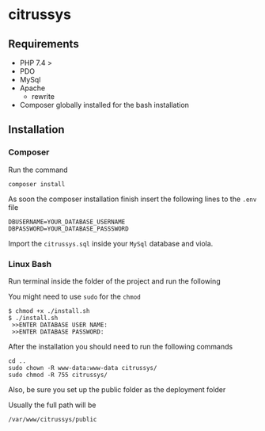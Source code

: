 # citrussys

## Requirements

- PHP 7.4 >
- PDO
- MySql
- Apache
  - rewrite
- Composer globally installed for the bash installation

## Installation

### Composer
Run the command
```shell
composer install
```
As soon the composer installation finish insert the following lines to the `.env` file 

```shell
DBUSERNAME=YOUR_DATABASE_USERNAME
DBPASSWORD=YOUR_DATABASE_PASSSWORD
```
Import the `citrussys.sql` inside your `MySql` database and viola. 

### Linux Bash

Run terminal inside the folder of the project and run the following 

You might need to use `sudo` for the `chmod` 

```shell
$ chmod +x ./install.sh
$ ./install.sh
 >>ENTER DATABASE USER NAME:
 >>ENTER DATABASE PASSWORD:
```


After the installation you should need to run the following commands
```shell
cd ..
sudo chown -R www-data:www-data citrussys/
sudo chmod -R 755 citrussys/
```

Also, be sure you set up the public folder as the deployment folder

Usually the full path will be
```shell
/var/www/citrussys/public
```